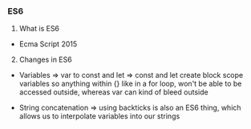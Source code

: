 ### ES6

1. What is ES6

- Ecma Script 2015

2. Changes in ES6

- Variables
  => var to const and let
  => const and let create block scope variables so anything within {} like in a for loop, won't be able to be accessed outside, whereas var can kind of bleed outside

- String concatenation
  => using backticks is also an ES6 thing, which allows us to interpolate variables into our strings
